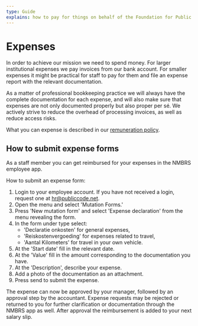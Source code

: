 ```yaml
---
type: Guide
explains: how to pay for things on behalf of the Foundation for Public Code and how to get reimbursed
---
```


# Expenses

In order to achieve our mission we need to spend money.
For larger institutional expenses we pay invoices from our bank account.
For smaller expenses it might be practical for staff to pay for them and file an expense report with the relevant documentation.

As a matter of professional bookkeeping practice we will always have the complete documentation for each expense, and will also make sure that expenses are not only documented properly but also proper per sé. We actively strive to reduce the overhead of processing invoices, as well as reduce access risks.

What you can expense is described in our [remuneration policy](../../organization/remuneration-policy.md).

## How to submit expense forms

As a staff member you can get reimbursed for your expenses in the NMBRS employee app.

How to submit an expense form:

1. Login to your employee account. If you have not received a login, request one at <hr@publiccode.net>.
2. Open the menu and select 'Mutation Forms.'
3. Press 'New mutation form' and select 'Expense declaration' from the menu revealing the form.
4. In the form under type select:
   * 'Declaratie onkosten' for general expenses,
   * 'Reiskostenvergoeding' for expenses related to travel,
   * 'Aantal Kilometers' for travel in your own vehicle.
5. At the 'Start date' fill in the relevant date.
6. At the 'Value' fill in the amount corresponding to the documentation you have.
7. At the 'Description', describe your expense.
8. Add a photo of the documentation as an attachment.
9. Press send to submit the expense.

The expense can now be approved by your manager, followed by an approval step by the accountant. Expense requests may be rejected or returned to you for further clarification or documentation through the NMBRS app as well.
After approval the reimbursement is added to your next salary slip.
